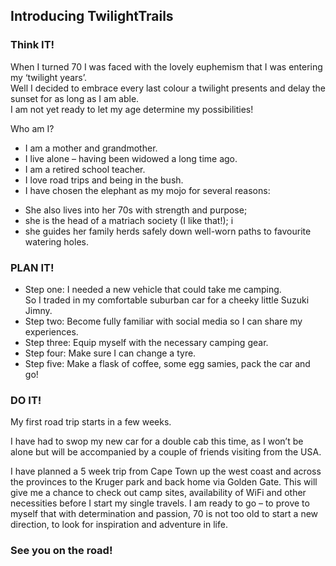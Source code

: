 ## Introducing TwilightTrails

### Think IT!


When I turned 70 I was faced with the lovely euphemism that I was entering my ‘twilight years’.  
Well I decided to embrace every last colour a twilight presents and delay the sunset for as long as I am able.  
I am not yet ready to let my age determine my possibilities!

Who am I?

+ I am a mother and grandmother. 
+ I live alone – having been widowed a long time ago.
+ I am a retired school teacher.
+ I love road trips and being in the bush.
+ I have chosen the elephant as my mojo for several reasons: 
- She also lives into her 70s with strength and purpose; 
- she is the head of a matriach society (I like that!); i
- she guides her family herds safely down well-worn paths to favourite watering holes. 

### PLAN IT!

+ Step one: I needed a new vehicle that could take me camping.  
 So I traded in my comfortable suburban car for a cheeky little Suzuki Jimny. 
+ Step two: Become fully familiar with social media so I can share my experiences. 
+ Step three: Equip myself with the necessary camping gear. 
+ Step four: Make sure I can change a tyre.
+ Step five: Make a flask of coffee, some egg samies, pack the car and go!

### DO IT!

My first road trip starts in a few weeks. 

I have had to swop my new car for a double cab this time, 
as I won’t be alone but will be accompanied by a couple of friends visiting from the USA. 

I have planned a 5 week trip from Cape Town up the west coast and across the provinces 
to the Kruger park and back home via Golden Gate. 
This will give me a chance to check out camp sites, 
availability of WiFi and other necessities before I start my single travels. 
I am ready to go – to prove to myself that with determination and passion, 
70 is not too old to start a new direction, to look for inspiration and adventure in life.

### See you on the road!



